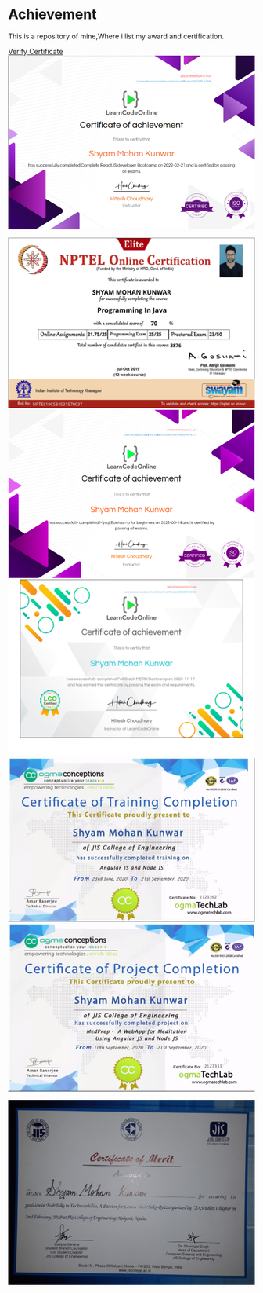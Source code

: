 # Achievement
This is a repository of mine,Where i list my award and certification.

<a href="courses.learncodeonline.in/learn/certificate/2852075-53635" target="_blank" rel="noreferrer noopener">Verify Certificate</a><br/>
![ReactJS](ReactJS_Certification.PNG "LCO: React JS Bootcamp")

![NPTEL](SHYAM%20Programming%20In%20Java.jpg "NPTEL: Programming in JAVA")
![MySQL](Shyam%20Mohan%20Kunwar_MYSQL.png)
![MERN](MERN_SHYAM_MOHAN_KUNWAR.png)
![Angular and NodeJS](Angular%20and%20NodeJS.png)
![MedPrep](MedPrep.png)


![COLLEGE](CSI%202K19%20WINNER.jpg "CSI TECH TALK WINNER ")
